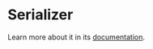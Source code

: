 Serializer
==========

Learn more about it in its [documentation](http://jmsyst.com/libs/serializer).
